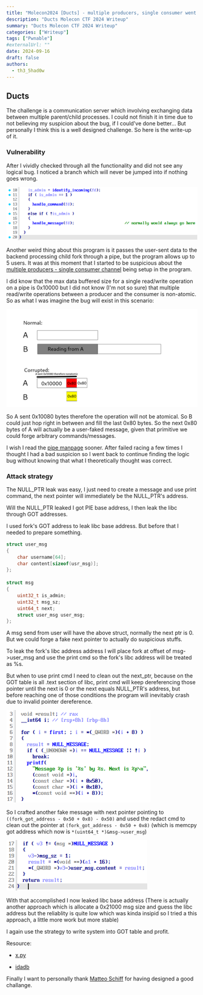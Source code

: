 ```yaml
---
title: "Molecon2024 [Ducts] - multiple producers, single consumer went wrong"
description: "Ducts Molecon CTF 2024 Writeup"
summary: "Ducts Molecon CTF 2024 Writeup"
categories: ["Writeup"]
tags: ["Pwnable"]
#externalUrl: ""
date: 2024-09-16
draft: false
authors:
  - th3_5had0w
---
```


## Ducts

The challenge is a communication server which involving exchanging data between multiple parent/child processes. I could not finish it in time due to not believing my suspicion about the bug, if I could've done better... But personally I think this is a well designed challenge. So here is the write-up of it.

### Vulnerability

After I vividly checked through all the functionality and did not see any logical bug. I noticed a branch which will never be jumped into if nothing goes wrong.

![](./image1.png)

Another weird thing about this program is it passes the user-sent data to the backend processing child fork through a pipe, but the program allows up to 5 users. It was at this moment that I started to be suspicious about the [multiple producers - single consumer channel](https://doc.rust-lang.org/stable/std/sync/mpsc/index.html) being setup in the program.

I did know that the max data buffered size for a single read/write operation on a pipe is 0x10000 but I did not know (I'm not so sure) that multiple read/write operations between a producer and the consumer is non-atomic. So as what I was imagine the bug will exist in this scenario:

![](./image2.png)

So A sent 0x10080 bytes therefore the operation will not be atomical. So B could just hop right in between and fill the last 0x80 bytes. So the next 0x80 bytes of A will actually be a user-faked message, given that primitive we could forge arbitrary commands/messages.

I wish I read the [pipe manpage](https://man7.org/linux/man-pages/man2/pipe.2.html) sooner. After failed racing a few times I thought I had a bad suspicion so I went back to continue finding the logic bug without knowing that what I theoretically thought was correct.

### Attack strategy

The NULL_PTR leak was easy, I just need to create a message and use print command, the next pointer will immediately be the NULL_PTR's address.

Will the NULL_PTR leaked I got PIE base address, I then leak the libc through GOT addresses.

I used fork's GOT address to leak libc base address. But before that I needed to prepare something.

```c
struct user_msg
{
    char username[64];
    char content[sizeof(usr_msg)];
};

struct msg
{
    uint32_t is_admin;
    uint32_t msg_sz;
    uint64_t next;
    struct user_msg user_msg;
};
```

A msg send from user will have the above struct, normally the next ptr is 0. But we could forge a fake next pointer to actually do suspicious stuffs.

To leak the fork's libc address address I will place fork at offset of msg->user_msg and use the print cmd so the fork's libc address will be treated as %s.

But when to use print cmd I need to clean out the next_ptr, because on the GOT table is all .text section of libc, print cmd will keep dereferencing those pointer until the next is 0 or the next equals NULL_PTR's address, but before reaching one of those conditions the program will inevitably crash due to invalid pointer dereference.

![](./image3.png)

So I crafted another fake message with next pointer pointing to `((fork_got_address - 0x50 + 0x8) - 0x50)` and used the redact cmd to clean out the pointer at `(fork_got_address - 0x50 + 0x8)` (which is memcpy got address which now is `*(uint64_t *)&msg->user_msg`)

![](./image4.png)

With that accomplished I now leaked libc base address (There is actually another approach which is allocate a 0x21000 msg size and guess the libc address but the reliablity is quite low which was kinda insipid so I tried a this approach, a little more work but more stable)

I again use the strategy to write system into GOT table and profit.

Resource:

- [x.py](./x.py)

- [idadb](./ducts.i64)

Finally I want to personally thank [Matteo Schiff](https://x.com/matteo_schiff) for having designed a good challange.